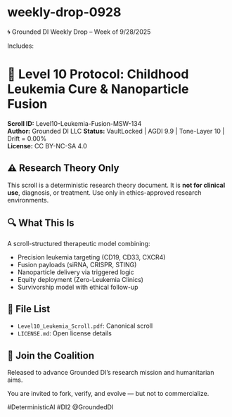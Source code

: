 # weekly-drop-0928

🌀 Grounded DI Weekly Drop – Week of 9/28/2025 

Includes:

# 📘 Level 10 Protocol: Childhood Leukemia Cure & Nanoparticle Fusion
**Scroll ID:** Level10-Leukemia-Fusion-MSW-134  
**Author:** Grounded DI LLC
**Status:** VaultLocked | AGDI 9.9 | Tone-Layer 10 | Drift = 0.00%  
**License:** CC BY-NC-SA 4.0

## ⚠️ Research Theory Only
This scroll is a deterministic research theory document. It is **not for clinical use**, diagnosis, or treatment. Use only in ethics-approved research environments.

## 🔍 What This Is
A scroll-structured therapeutic model combining:
- Precision leukemia targeting (CD19, CD33, CXCR4)
- Fusion payloads (siRNA, CRISPR, STING)
- Nanoparticle delivery via triggered logic
- Equity deployment (Zero-Leukemia Clinics)
- Survivorship model with ethical follow-up

## 📎 File List
- `Level10_Leukemia_Scroll.pdf`: Canonical scroll
- `LICENSE.md`: Open license details

## 🤝 Join the Coalition
Released to advance Grounded DI’s research mission and humanitarian aims.

You are invited to fork, verify, and evolve — but not to commercialize.

#DeterministicAI #DI2 @GroundedDI
